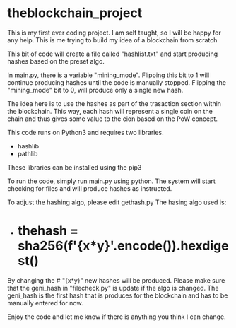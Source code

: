 # theblockchain_project
This is my first ever coding project. I am self taught, so I will be happy for any help.
This is me trying to build my idea of a blockchain from scratch

This bit of code will create a file called "hashlist.txt" and start producing hashes based on the preset algo.

In main.py, there is a variable "mining_mode". Flipping this bit to 1 will continue producing hashes until the code is manually stopped.
Flipping the "mining_mode" bit to 0, will produce only a single new hash.

The idea here is to use the hashes as part of the trasaction section within the blockchain.
This way, each hash will represent a single coin on the chain and thus gives some value to the cion based on the PoW concept.

This code runs on Python3 and requires two libraries.
- hashlib
- pathlib

These libraries can be installed using the pip3

To run the code, simply run main.py using python. The system will start checking for files and will produce hashes as instructed.

To adjust the hashing algo, please edit gethash.py
The hasing algo used is:
- # thehash = sha256(f'{x*y}'.encode()).hexdigest()

By changing the # "{x*y}" new hashes will be produced.
Please make sure that the geni_hash in "filecheck.py" is update if the algo is changed.
The geni_hash is the first hash that is produces for the blockchain and has to be manually entered for now.

Enjoy the code and let me know if there is anything you think I can change.
